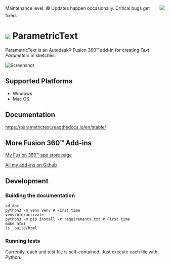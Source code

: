 <a href="https://apps.autodesk.com/FUSION/en/Detail/Index?id=2114937992453312456&amp;appLang=en&amp;os=Win64"><img align=right src="https://badgen.net/runkit/thomasa88/autodesk-rating-badge/branches/master/2114937992453312456"></a>

Maintenance level: 🟢 Updates happen occasionally. Critical bugs get fixed.

# ![](resources/logo/32x32.png) ParametricText

ParametricText is an Autodesk® Fusion 360™ add-in for creating *Text Parameters* in sketches.

![Screenshot](docs/images/screenshot.png)

## Supported Platforms

* Windows
* Mac OS

## Documentation

https://parametrictext.readthedocs.io/en/stable/

## More Fusion 360™ Add-ins

[My Fusion 360™ app store page](https://apps.autodesk.com/en/Publisher/PublisherHomepage?ID=JLH9M8296BET)

[All my add-ins on Github](https://github.com/topics/fusion-360?q=user%3Athomasa88)

## Development

### Building the documentation

```
cd doc
python3 -m venv venv # First time
venv/bin/activate
python3 -m pip install -r requirements.txt # First time
make html
ls _build/html
```

### Running tests

Currently, each unit test file is self-contained. Just execute each file with Python.

